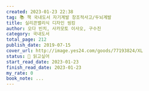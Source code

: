 ```yaml
---
created: 2023-01-23 22:38
tag: 📚 책 국내도서 자기계발 창조적사고/두뇌계발
title: 실리콘밸리식 디자인 씽킹
author: 오다 빈치, 사카모토 이사오, 구수진
category: 국내도서
total_page: 212
publish_date: 2019-07-15
cover_url: http://image.yes24.com/goods/77193824/XL
status: 👀 읽고싶어
start_read_date: 2023-01-23
finish_read_date: 2023-01-23
my_rate: 0
book_note: ...
---
```




